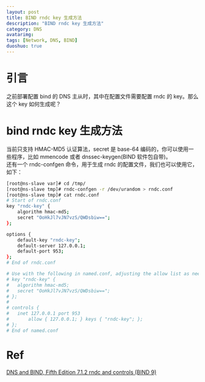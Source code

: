 ```yaml
---
layout: post
title: BIND rndc key 生成方法
description: "BIND rndc key 生成方法"
category: DNS
avatarimg:
tags: [Network, DNS, BIND]
duoshuo: true
---
```


# 引言
之前部署配置 bind 的 DNS 主从时，其中在配置文件需要配置 rndc 的 key。那么这个 key 如何生成呢？

# bind rndc key 生成方法

当前只支持 HMAC-MD5 认证算法，secret 是 base-64 编码的，你可以使用一些程序，比如 mmencode 或者 dnssec-keygen(BIND 软件包自带)。  
还有一个 rndc-confgen 命令，用于生成 rndc 的配置文件，我们也可以使用它，如下：

```bash
[root@ns-slave var]# cd /tmp/
[root@ns-slave tmp]# rndc-confgen -r /dev/urandom > rndc.conf
[root@ns-slave tmp]# cat rndc.conf 
# Start of rndc.conf
key "rndc-key" {
	algorithm hmac-md5;
	secret "OoHkJl7vJN7vzS/QWDsbiw==";
};

options {
	default-key "rndc-key";
	default-server 127.0.0.1;
	default-port 953;
};
# End of rndc.conf

# Use with the following in named.conf, adjusting the allow list as needed:
# key "rndc-key" {
# 	algorithm hmac-md5;
# 	secret "OoHkJl7vJN7vzS/QWDsbiw==";
# };
# 
# controls {
# 	inet 127.0.0.1 port 953
# 		allow { 127.0.0.1; } keys { "rndc-key"; };
# };
# End of named.conf
```    


# Ref

[DNS and BIND, Fifth Edition 7.1.2 rndc and controls (BIND 9)](https://book.douban.com/subject/2583522/)  
